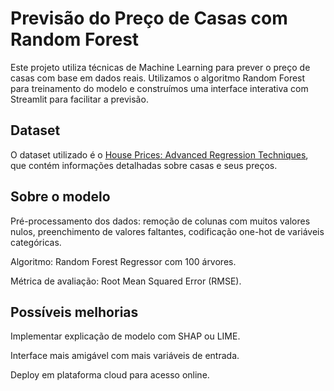 # Previsão do Preço de Casas com Random Forest

Este projeto utiliza técnicas de Machine Learning para prever o preço de casas com base em dados reais. Utilizamos o algoritmo Random Forest para treinamento do modelo e construímos uma interface interativa com Streamlit para facilitar a previsão.

## Dataset

O dataset utilizado é o [House Prices: Advanced Regression Techniques](https://www.kaggle.com/c/house-prices-advanced-regression-techniques/data), que contém informações detalhadas sobre casas e seus preços.

## Sobre o modelo

Pré-processamento dos dados: remoção de colunas com muitos valores nulos, preenchimento de valores faltantes, codificação one-hot de variáveis categóricas.

Algoritmo: Random Forest Regressor com 100 árvores.

Métrica de avaliação: Root Mean Squared Error (RMSE).

## Possíveis melhorias

Implementar explicação de modelo com SHAP ou LIME.

Interface mais amigável com mais variáveis de entrada.

Deploy em plataforma cloud para acesso online.